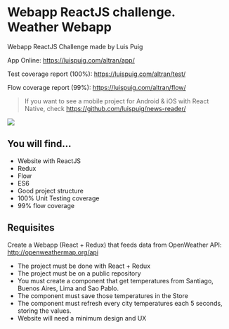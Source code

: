 # Webapp ReactJS challenge. Weather Webapp

Webapp ReactJS Challenge made by Luis Puig

App Online: https://luispuig.com/altran/app/

Test coverage report (100%): https://luispuig.com/altran/test/

Flow coverage report (99%): https://luispuig.com/altran/flow/

> If you want to see a mobile project for Android & iOS with React Native, check https://github.com/luispuig/news-reader/

![](showcase.gif)

## You will find...

- Website with ReactJS
- Redux
- Flow
- ES6
- Good project structure
- 100% Unit Testing coverage
- 99% flow coverage

## Requisites

Create a Webapp (React + Redux) that feeds data from OpenWeather API: http://openweathermap.org/api

- The project must be done with React + Redux
- The project must be on a public repository
- You must create a component that get temperatures from Santiago, Buenos Aires, Lima and Sao Pablo.
- The component must save those temperatures in the Store
- The component must refresh every city temperatures each 5 seconds, storing the values.
- Website will need a minimum design and UX
